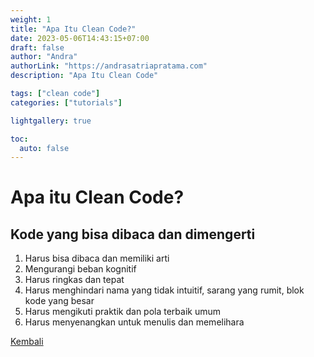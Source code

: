 ```yaml
---
weight: 1
title: "Apa Itu Clean Code?"
date: 2023-05-06T14:43:15+07:00
draft: false
author: "Andra"
authorLink: "https://andrasatriapratama.com"
description: "Apa Itu Clean Code"

tags: ["clean code"]
categories: ["tutorials"]

lightgallery: true

toc:
  auto: false
---
```


# Apa itu Clean Code?
## Kode yang bisa dibaca dan dimengerti

1. Harus bisa dibaca dan memiliki arti
2. Mengurangi beban kognitif 
3. Harus ringkas dan tepat
4. Harus menghindari nama yang tidak intuitif, sarang yang rumit, blok kode yang besar
5. Harus mengikuti praktik dan pola terbaik umum
6. Harus menyenangkan untuk menulis dan memelihara




[Kembali](/tutorials/clean-code/)
